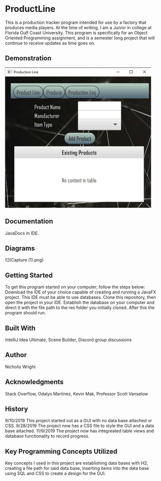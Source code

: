 # ProductLine

This is a production tracker program intended for use by a factory that produces media players. At the time of writing, I am a Junior in college at Florida Gulf Coast University. This program is specifically for an Object Oriented Programming assignment, and is a semester long project that will continue to receive updates as time goes on.

## Demonstration
![](giphy.gif)

## Documentation
JavaDocs in IDE.

## Diagrams
![](Capture (1).png)


## Getting Started
To get this program started on your computer, follow the steps below:
Download the IDE of your choice capable of creating and running a JavaFX project. This IDE must be able to use databases. Clone this repository, then open the project in your IDE. Establish the database on your computer and direct it with the file path to the res folder you initially cloned. After this the program should run.

## Built With
IntelliJ Idea Ultimate, 
Scene Builder, 
Discord group discussions

## Author
Nicholis Wright


## Acknowledgments
Stack Overflow, 
Odalys Martinez, 
Kevin Mak, 
Professor Scott Vanselow

## History
9/10/2019 This project started out as a GUI with no data base attached or CSS. 
9/28/2019 The project now has a CSS file to style the GUI and a data base attached.
11/9/2019 The project now has integreated table views and database functionality to record progress.


## Key Programming Concepts Utilized
Key concepts I used in this project are establishing data bases with H2, creating a file path for said data base, inserting items into the data base using SQL and CSS to create a design for the GUI.
